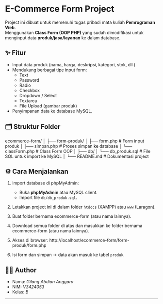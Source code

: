 # E-Commerce Form Project

Project ini dibuat untuk memenuhi tugas pribadi mata kuliah **Pemrograman Web**.  
Menggunakan **Class Form (OOP PHP)** yang sudah dimodifikasi untuk menginput data **produk/jasa/layanan** ke dalam database.  

## ✨ Fitur
- Input data produk (nama, harga, deskripsi, kategori, stok, dll.)
- Mendukung berbagai tipe input form:
  - Text
  - Password
  - Radio
  - Checkbox
  - Dropdown / Select
  - Textarea
  - File Upload (gambar produk)
- Penyimpanan data ke database MySQL.

## 🗂️ Struktur Folder
ecommerce-form/
│
├── form-produk/
│ ├── form.php # Form input produk
│ ├── simpan.php # Proses simpan ke database
│ └── classForm.php # Class Form OOP
│
├── db/
│ └── db_produk.sql # File SQL untuk import ke MySQL
│
└── README.md # Dokumentasi project


## ⚙️ Cara Menjalankan
1. Import database di phpMyAdmin:
   - Buka **phpMyAdmin** atau MySQL client.
   - Import file `db/db_produk.sql`.
2. Letakkan project ini di dalam folder `htdocs` (XAMPP) atau `www` (Laragon).
3. Buat folder bernama ecommerce-form (atau nama lainnya).
4. Download semua folder di atas dan masukkan ke folder bernama ecommerce-form (atau nama lainnya).
5. Akses di browser: http://localhost/ecommerce-form/form-produk/form.php

6. Isi form dan simpan → data akan masuk ke tabel `produk`.

## 👨‍💻 Author
- Nama: *Gilang Abdian Anggara*
- NIM: *V3424053*
- Kelas: *B*

---
